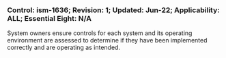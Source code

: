 ### Control: ism-1636; Revision: 1; Updated: Jun-22; Applicability: ALL; Essential Eight: N/A
<p>System owners ensure controls for each system and its operating environment are assessed to determine if they have been implemented correctly and are operating as intended.</p>